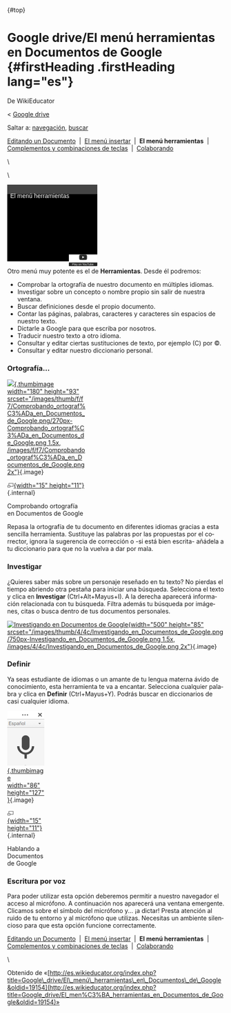 <div id="content" class="mw-body" role="main">

[](){#top}
<div id="mw-js-message" style="display:none;">

</div>

<span dir="auto">Google drive/El menú herramientas en Documentos de Google</span> {#firstHeading .firstHeading lang="es"}
=================================================================================

<div id="bodyContent">

<div id="siteSub">

De WikiEducator

</div>

<div id="contentSub">

<span class="subpages">&lt; [Google
drive](/Google_drive "Google drive")</span>

</div>

<div id="jump-to-nav" class="mw-jump">

Saltar a: [navegación](#mw-navigation), [buscar](#p-search)

</div>

<div id="mw-content-text" class="mw-content-ltr" lang="es" dir="ltr">

<div id="SimpleNav" class="navigation">

<div id="ProjectNavPages">

[Editando un
Documento](/Google_drive/Introducci%C3%B3n_a_Documentos_de_Google "Google drive/Introducción a Documentos de Google")
 |  [El menú
insertar](/Google_drive/El_men%C3%BA_insertar_en_Documentos_de_Google "Google drive/El menú insertar en Documentos de Google")
 |  **El menú herramientas**  |  [Complementos y combinaciones de
teclas](/Google_drive/Complementos_y_combinaciones_de_teclas_en_Documentos_de_Google "Google drive/Complementos y combinaciones de teclas en Documentos de Google")
 | 
[Colaborando](/Google_drive/Colaborando_con_Documentos_de_Google "Google drive/Colaborando con Documentos de Google")

</div>

</div>

\

\

<div class="plainlinks floatright">

[](https://www.youtube.com/watch?v=neO9hulJYYo%26rel%3D0&t=0)
<div class="weYouTube" data-ytid="neO9hulJYYo&amp;rel=0"
data-thumbnail="Google_Docs.png" data-list="" data-index=""
data-target="non_blank"
style="width:209px; height:178px; background: black; position: relative;">

![](images/clear1x1.gif){width="209" height="178"}
<div class="weYouTubeTitleContainer"
style="color: white; background: rgba(69,69,69,75); position: absolute; top: 0px; width: 100%; height: 18px; font: 14px sans-serif; padding-top: 4px;">

<span class="weYouTubeTitle" style="padding-left: 0.5em;">El menú
herramientas</span>

</div>

<div class="weYouTubePlay"
style="position:absolute; top: 148px; left: 143px;">

![](images/start_play_YouTube.png)

</div>

</div>

</div>

Otro menú muy potente es el de **Herramientas**. Desde él podremos:

-   Comprobar la ortografía de nuestro documento en múltiples idiomas.
-   Investigar sobre un concepto o nombre propio sin salir de
    nuestra ventana.
-   Buscar definiciones desde el propio documento.
-   Contar las páginas, palabras, caracteres y caracteres sin espacios
    de nuestro texto.
-   Dictarle a Google para que escriba por nosotros.
-   Traducir nuestro texto a otro idioma.
-   Consultar y editar ciertas sustituciones de texto, por ejemplo (C)
    por ©.
-   Consultar y editar nuestro diccionario personal.

### <span id="Ortograf.C3.ADa..." class="mw-headline">Ortografía...</span>

<div class="thumb tright">

<div class="thumbinner" style="width:182px;">

[![](images/180px-Comprobando_ortograf%C3%ADa_en_Documentos_de_Google.png){.thumbimage
width="180" height="93"
srcset="/images/thumb/f/f7/Comprobando_ortograf%C3%ADa_en_Documentos_de_Google.png/270px-Comprobando_ortograf%C3%ADa_en_Documentos_de_Google.png 1.5x, /images/f/f7/Comprobando_ortograf%C3%ADa_en_Documentos_de_Google.png 2x"}](/Archivo:Comprobando_ortograf%C3%ADa_en_Documentos_de_Google.png){.image}
<div class="thumbcaption">

<div class="magnify">

[![](images/magnify-clip.png){width="15"
height="11"}](/Archivo:Comprobando_ortograf%C3%ADa_en_Documentos_de_Google.png "Aumentar"){.internal}

</div>

Comprobando ortografía en Documentos de Google

</div>

</div>

</div>

Repasa la ortografía de tu documento en diferentes idiomas gracias a
esta sencilla herramienta. Sustituye las palabras por las propuestas por
el corrector, ignora la sugerencia de corrección o -si está bien
escrita- añádela a tu diccionario para que no la vuelva a dar por mala.
### <span id="Investigar" class="mw-headline">Investigar</span>

¿Quieres saber más sobre un personaje reseñado en tu texto? No pierdas
el tiempo abriendo otra pestaña para iniciar una búsqueda. Selecciona el
texto y clica en **Investigar** (Ctrl+Alt+Mayus+I). A la derecha
aparecerá información relacionada con tu búsqueda. Filtra además tu
búsqueda por imágenes, citas o busca dentro de tus documentos
personales.

<div class="center">

<div class="floatnone">

[![Investigando en Documentos de
Google](images/500px-Investigando_en_Documentos_de_Google.png){width="500"
height="85"
srcset="/images/thumb/4/4c/Investigando_en_Documentos_de_Google.png/750px-Investigando_en_Documentos_de_Google.png 1.5x, /images/4/4c/Investigando_en_Documentos_de_Google.png 2x"}](/Archivo:Investigando_en_Documentos_de_Google.png "Investigando en Documentos de Google"){.image}

</div>

</div>

### <span id="Definir" class="mw-headline">Definir</span>

Ya seas estudiante de idiomas o un amante de tu lengua materna ávido de
conocimiento, esta herramienta te va a encantar. Selecciona cualquier
palabra y clica en **Definir** (Ctrl+Mayus+Y). Podrás buscar en
diccionarios de casi cualquier idioma.

<div class="thumb tright">

<div class="thumbinner" style="width:88px;">

[![](images/Hablando_a_Documentos_de_Google.png){.thumbimage width="86"
height="127"}](/Archivo:Hablando_a_Documentos_de_Google.png){.image}
<div class="thumbcaption">

<div class="magnify">

[![](images/magnify-clip.png){width="15"
height="11"}](/Archivo:Hablando_a_Documentos_de_Google.png "Aumentar"){.internal}

</div>

Hablando a Documentos de Google

</div>

</div>

</div>

### <span id="Escritura_por_voz" class="mw-headline">Escritura por voz</span>

Para poder utilizar esta opción deberemos permitir a nuestro navegador
el acceso al micrófono. A continuación nos aparecerá una ventana
emergente. Clicamos sobre el símbolo del micrófono y... ¡a dictar!
Presta atención al ruido de tu entorno y al micrófono que utilizas.
Necesitas un ambiente silencioso para que esta opción funcione
correctamente.

<div id="SimpleNav" class="navigation">

<div id="ProjectNavPages">

[Editando un
Documento](/Google_drive/Introducci%C3%B3n_a_Documentos_de_Google "Google drive/Introducción a Documentos de Google")
 |  [El menú
insertar](/Google_drive/El_men%C3%BA_insertar_en_Documentos_de_Google "Google drive/El menú insertar en Documentos de Google")
 |  **El menú herramientas**  |  [Complementos y combinaciones de
teclas](/Google_drive/Complementos_y_combinaciones_de_teclas_en_Documentos_de_Google "Google drive/Complementos y combinaciones de teclas en Documentos de Google")
 | 
[Colaborando](/Google_drive/Colaborando_con_Documentos_de_Google "Google drive/Colaborando con Documentos de Google")

</div>

</div>

\

</div>

<div class="printfooter">

Obtenido de
«[http://es.wikieducator.org/index.php?title=Google\_drive/El\_menú\_herramientas\_en\_Documentos\_de\_Google&oldid=19154](http://es.wikieducator.org/index.php?title=Google_drive/El_men%C3%BA_herramientas_en_Documentos_de_Google&oldid=19154)»

</div>

<div id="catlinks" class="catlinks catlinks-allhidden">

</div>

<div class="visualClear">

</div>

</div>

</div>
